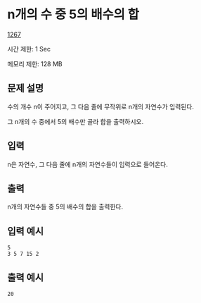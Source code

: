 # n개의 수 중 5의 배수의 합

[1267](http://codeup.kr/problem.php?id=1267)

시간 제한: 1 Sec

메모리 제한: 128 MB



## 문제 설명

수의 개수 n이 주어지고, 그 다음 줄에 무작위로 n개의 자연수가 입력된다.

그 n개의 수 중에서 5의 배수만 골라 합을 출력하시오.



## 입력

n은 자연수, 그 다음 줄에 n개의 자연수들이 입력으로 들어온다.



## 출력

n개의 자연수들 중 5의 배수의 합을 출력한다.



## 입력 예시

```
5
3 5 7 15 2
```



## 출력 예시

```
20
```